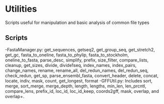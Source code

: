# Utilities
Scripts useful for manipulation and basic analysis of common file types

## Scripts
-FastaManager.py: get_sequences, getseq2, get_group_seq, get_stretch2, get_gc, fasta_to_oneline, fasta_to_phylip, fasta_to_stockholm, oneline_to_fasta, parse_desc, simplify, prefix, size_filter, compare_lists, cleanup, get_sizes, divide, divide1seq, index_names, index_pairs, change_names, rename, rename_all, del_redun_names, del_redun_seq, check_redun, get_sp, parse_ensembl_fasta, convert_header, delete, concat, locate, indiv, mask, count, get_longest, format
-GFFUtil.py: Includes sort, merge, sort_merge, merge_depth, length, lengths, min_len, len_prcntl, compare_lens, prefix_id, loc_id, loc_id_keep, coords2gff, mask, overlap, and overlap+.
